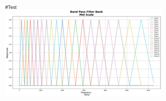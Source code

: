 #Test
![alt text](https://github.com/Nick-Newcomb/LightFight/blob/master/py_BandPass_FilterBank.png)
